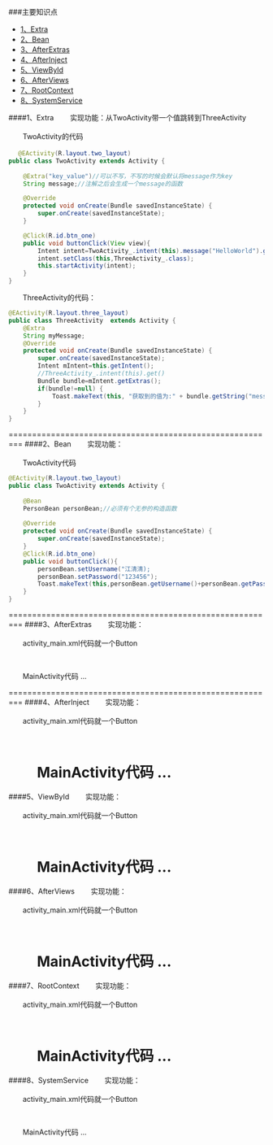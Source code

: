 ###主要知识点
* [1、Extra](#Extra)
* [2、Bean](#Bean)
* [3、AfterExtras](#AfterExtras)
* [4、AfterInject](#AfterInject)
* [5、ViewById](#ViewById)
* [6、AfterViews](#AfterViews)
* [7、RootContext](#RootContext)
* [8、SystemService](#SystemService)

####<a name="Extra"/>1、Extra
　　实现功能：从TwoActivity带一个值跳转到ThreeActivity
<br/>
<br/>
　　TwoActivity的代码
```Java
　 @EActivity(R.layout.two_layout)
public class TwoActivity extends Activity {
   
    @Extra("key_value")//可以不写，不写的时候会默认将message作为key
    String message;//注解之后会生成一个message的函数

    @Override
    protected void onCreate(Bundle savedInstanceState) {
        super.onCreate(savedInstanceState);
    }

    @Click(R.id.btn_one)
    public void buttonClick(View view){
        Intent intent=TwoActivity_.intent(this).message("HelloWorld").get();
        intent.setClass(this,ThreeActivity_.class);
        this.startActivity(intent);
    }
}
```
　　ThreeActivity的代码：
```Java
@EActivity(R.layout.three_layout)
public class ThreeActivity  extends Activity {
    @Extra
    String myMessage;
    @Override
    protected void onCreate(Bundle savedInstanceState) {
        super.onCreate(savedInstanceState);
        Intent mIntent=this.getIntent();
        //ThreeActivity_.intent(this).get()
        Bundle bundle=mIntent.getExtras();
        if(bundle!=null) {
            Toast.makeText(this, "获取到的值为:" + bundle.getString("message"), Toast.LENGTH_SHORT).show();
        }
    }
}
```

=========================================================
####<a name="Bean"/>2、Bean
　　实现功能：
<br/>
<br/>
　　TwoActivity代码
```Java
@EActivity(R.layout.two_layout)
public class TwoActivity extends Activity {
  
    @Bean
    PersonBean personBean;//必须有个无参的构造函数
    
    @Override
    protected void onCreate(Bundle savedInstanceState) {
        super.onCreate(savedInstanceState);
    }
    @Click(R.id.btn_one)
    public void buttonClick(){ 
        personBean.setUsername("江清清);
        personBean.setPassword("123456");
        Toast.makeText(this,personBean.getUsername()+personBean.getPassword(),Toast.LENGTH_SHORT).show();
    }
}
```

=========================================================
####<a name="AfterExtras"/>3、AfterExtras
　　实现功能：
<br/>
<br/>
　　activity_main.xml代码就一个Button
```Java
　 
```
　　MainActivity代码
...

=========================================================
####<a name="AfterInject"/>4、AfterInject
　　实现功能：
<br/>
<br/>
　　activity_main.xml代码就一个Button
```Java
　 
```
　　MainActivity代码
...
=========================================================
####<a name="ViewById"/>5、ViewById
　　实现功能：
<br/>
<br/>
　　activity_main.xml代码就一个Button
```Java
　 
```
　　MainActivity代码
...
 =========================================================
####<a name="AfterViews"/>6、AfterViews
　　实现功能：
<br/>
<br/>
　　activity_main.xml代码就一个Button
```Java
　 
```
　　MainActivity代码
...
 =========================================================
####<a name="RootContext"/>7、RootContext
　　实现功能：
<br/>
<br/>
　　activity_main.xml代码就一个Button
```Java
　 
```
　　MainActivity代码
...
 =========================================================
####<a name="SystemService"/>8、SystemService
　　实现功能：
<br/>
<br/>
　　activity_main.xml代码就一个Button
```Java
　 
```
　　MainActivity代码
...
 
